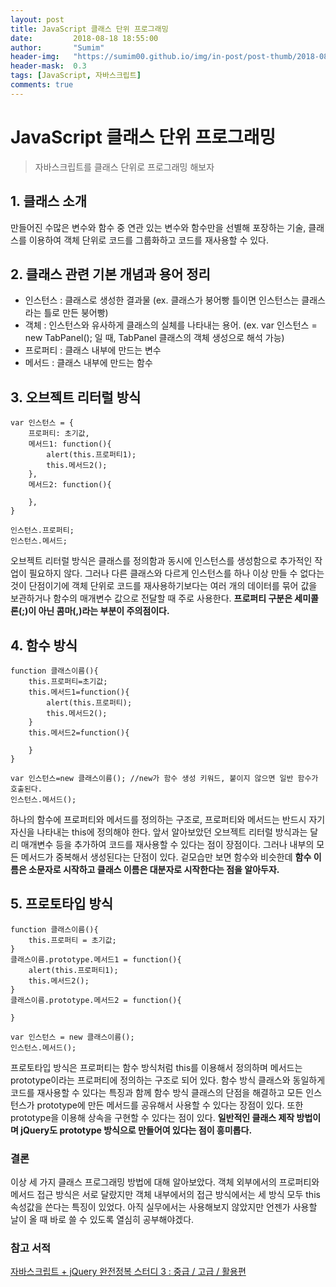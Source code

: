 ```yaml
---
layout: post
title: JavaScript 클래스 단위 프로그래밍
date:         2018-08-18 18:55:00
author:       "Sumim"
header-img:   "https://sumim00.github.io/img/in-post/post-thumb/2018-08-18.jpg"
header-mask:  0.3
tags: [JavaScript, 자바스크립트]
comments: true
---
```


# JavaScript 클래스 단위 프로그래밍

>자바스크립트를 클래스 단위로 프로그래밍 해보자



## 1. 클래스 소개

만들어진 수많은 변수와 함수 중 연관 있는 변수와 함수만을 선별해 포장하는 기술, 클래스를 이용하여 객체 단위로 코드를 그룹화하고 코드를 재사용할 수 있다.



## 2. 클래스 관련 기본 개념과 용어 정리

* 인스턴스 : 클래스로 생성한 결과물 (ex. 클래스가 붕어빵 틀이면 인스턴스는 클래스라는 틀로 만든 붕어빵)
* 객체 : 인스턴스와 유사하게 클래스의 실체를 나타내는 용어. (ex. var 인스턴스 = new TabPanel(); 일 때, TabPanel 클래스의 객체 생성으로 해석 가능)
* 프로퍼티 : 클래스 내부에 만드는 변수
* 메서드 : 클래스 내부에 만드는 함수



## 3. 오브젝트 리터럴 방식

```
var 인스턴스 = {
    프로퍼티: 초기값,
    메서드1: function(){
        alert(this.프로퍼티1);
        this.메서드2();
    },
    메서드2: function(){
        
    },
}

인스턴스.프로퍼티;
인스턴스.메서드;
```

오브젝트 리터럴 방식은 클래스를 정의함과 동시에 인스턴스를 생성함으로 추가적인 작업이 필요하지 않다. 그러나 다른 클래스와 다르게 인스턴스를 하나 이상 만들 수 없다는 것이 단점이기에 객체 단위로 코드를 재사용하기보다는 여러 개의 데이터를 묶어 값을 보관하거나 함수의 매개변수 값으로 전달할 때 주로 사용한다. **프로퍼티 구분은 세미콜론(;)이 아닌 콤마(,)라는 부분이 주의점이다.**



## 4. 함수 방식

```
function 클래스이름(){
    this.프로퍼티=초기값;
    this.메서드1=function(){
        alert(this.프로퍼티);
        this.메서드2();
    }
    this.메서드2=function(){
        
    }
}

var 인스턴스=new 클래스이름(); //new가 함수 생성 키워드, 붙이지 않으면 일반 함수가 호출된다.
인스턴스.메서드();

```

하나의 함수에 프로퍼티와 메서드를 정의하는 구조로, 프로퍼티와 메서드는 반드시 자기 자신을 나타내는 this에 정의해야 한다. 앞서 알아보았던 오브젝트 리터럴 방식과는 달리 매개변수 등을 추가하여 코드를 재사용할 수 있다는 점이 장점이다. 그러나 내부의 모든 메서드가 중복해서 생성된다는 단점이 있다. 겉모습만 보면 함수와 비슷한데 **함수 이름은 소문자로 시작하고 클래스 이름은 대분자로 시작한다는 점을 알아두자.**



## 5. 프로토타입 방식

```
function 클래스이름(){
    this.프로퍼티 = 초기값;
}
클래스이름.prototype.메서드1 = function(){
    alert(this.프로퍼티1);
    this.메서드2();
}
클래스이름.prototype.메서드2 = function(){

}

var 인스턴스 = new 클래스이름();
인스턴스.메서드();
```

프로토타입 방식은 프로퍼티는 함수 방식처럼 this를 이용해서 정의하며 메서드는 prototype이라는 프로퍼티에 정의하는 구조로 되어 있다. 함수 방식 클래스와 동일하게 코드를 재사용할 수 있다는 특징과 함께 함수 방식 클래스의 단점을 해결하고 모든 인스턴스가 prototype에 만든 메서드를 공유해서 사용할 수 있다는 장점이 있다. 또한 prototype을 이용해 상속을 구현할 수 있다는 점이 있다. **일반적인 클래스 제작 방법이며 jQuery도 prototype 방식으로 만들어여 있다는 점이 흥미롭다.**



### 결론

이상 세 가지 클래스 프로그래밍 방법에 대해 알아보았다. 객체 외부에서의 프로퍼티와 메서드 접근 방식은 서로 달랐지만 객체 내부에서의 접근 방식에서는 세 방식 모두 this 속성값을 쓴다는 특징이 있었다. 아직 실무에서는 사용해보지 않았지만 언젠가 사용할 날이 올 때 바로 쓸 수 있도록 열심히 공부해야겠다. 



### 참고 서적

[자바스크립트 + jQuery 완전정복 스터디 3 : 중급 / 고급 / 활용편](http://www.aladin.co.kr/shop/wproduct.aspx?ItemId=68050780)

